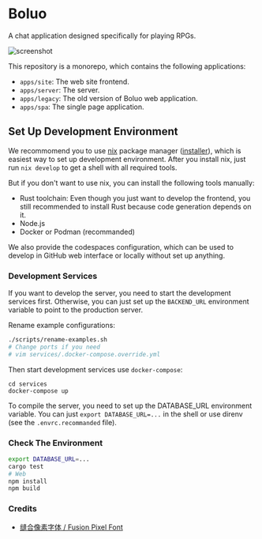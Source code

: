 # Boluo

A chat application designed specifically for playing RPGs.

![screenshot](https://media.boluo.chat/3e98ead0-fcda-11ee-80b6-08fef1be550e)

This repository is a monorepo, which contains the following applications:

- `apps/site`: The web site frontend.
- `apps/server`: The server.
- `apps/legacy`: The old version of Boluo web application.
- `apps/spa`: The single page application.

## Set Up Development Environment

We recommomend you to use [nix](https://nixos.org/) package manager ([installer](https://github.com/DeterminateSystems/nix-installer)), which is easiest way to set up development environment. After you install nix, just run `nix develop` to get a shell with all required tools.

But if you don't want to use nix, you can install the following tools manually:

- Rust toolchain: Even though you just want to develop the frontend, you still recommended to install Rust because code generation depends on it.
- Node.js
- Docker or Podman (recommanded)

We also provide the codespaces configuration, which can be used to develop in GitHub web interface or locally without set up anything.

### Development Services

If you want to develop the server, you need to start the development services first. Otherwise, you can just set up the `BACKEND_URL` environment variable to point to the production server.

Rename example configurations:

```bash
./scripts/rename-examples.sh
# Change ports if you need
# vim services/.docker-compose.override.yml
```

Then start development services use `docker-compose`:

```base
cd services
docker-compose up
```

To compile the server, you need to set up the DATABASE_URL environment variable. You can just `export DATABASE_URL=...` in the shell or use direnv (see the `.envrc.recommanded` file).

### Check The Environment

```bash
export DATABASE_URL=...
cargo test
# Web
npm install
npm build
```

### Credits

- [缝合像素字体 / Fusion Pixel Font](https://github.com/TakWolf/fusion-pixel-font/)
